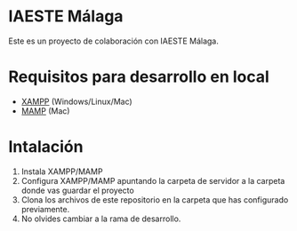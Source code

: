# IAESTE Málaga

Este es un proyecto de colaboración con IAESTE Málaga.

# Requisitos para desarrollo en local

* [XAMPP](https://www.apachefriends.org/download.html) (Windows/Linux/Mac)
* [MAMP](http://www.mamp.info/en/downloads/) (Mac)

# Intalación
1. Instala XAMPP/MAMP
2. Configura XAMPP/MAMP apuntando la carpeta de servidor a la carpeta donde vas guardar el proyecto
3. Clona los archivos de este repositorio en la carpeta que has configurado previamente.
4. No olvides cambiar a la rama de desarrollo.